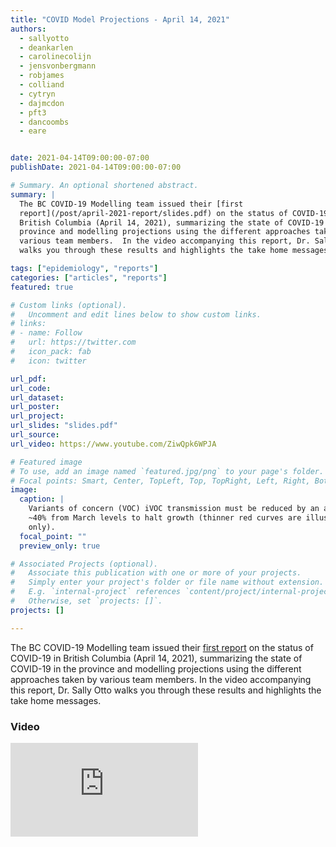 ```yaml
---
title: "COVID Model Projections - April 14, 2021"
authors:
  - sallyotto
  - deankarlen
  - carolinecolijn
  - jensvonbergmann
  - robjames
  - colliand
  - cytryn
  - dajmcdon
  - pft3
  - dancoombs
  - eare


date: 2021-04-14T09:00:00-07:00
publishDate: 2021-04-14T09:00:00-07:00

# Summary. An optional shortened abstract.
summary: |
  The BC COVID-19 Modelling team issued their [first
  report](/post/april-2021-report/slides.pdf) on the status of COVID-19 in
  British Columbia (April 14, 2021), summarizing the state of COVID-19 in the
  province and modelling projections using the different approaches taken by
  various team members.  In the video accompanying this report, Dr. Sally Otto
  walks you through these results and highlights the take home messages.

tags: ["epidemiology", "reports"]
categories: ["articles", "reports"]
featured: true

# Custom links (optional).
#   Uncomment and edit lines below to show custom links.
# links:
# - name: Follow
#   url: https://twitter.com
#   icon_pack: fab
#   icon: twitter

url_pdf:
url_code:
url_dataset:
url_poster:
url_project:
url_slides: "slides.pdf"
url_source:
url_video: https://www.youtube.com/ZiwQpk6WPJA

# Featured image
# To use, add an image named `featured.jpg/png` to your page's folder. 
# Focal points: Smart, Center, TopLeft, Top, TopRight, Left, Right, BottomLeft, Bottom, BottomRight.
image:
  caption: |
    Variants of concern (VOC) iVOC transmission must be reduced by an additional
    ~40% from March levels to halt growth (thinner red curves are illustrations
    only).
  focal_point: ""
  preview_only: true

# Associated Projects (optional).
#   Associate this publication with one or more of your projects.
#   Simply enter your project's folder or file name without extension.
#   E.g. `internal-project` references `content/project/internal-project/index.md`.
#   Otherwise, set `projects: []`.
projects: []

---
```

The BC COVID-19 Modelling team issued their [first report](slides.pdf) on the
status of COVID-19 in British Columbia (April 14, 2021), summarizing the state
of COVID-19 in the province and modelling projections using the different
approaches taken by various team members.  In the video accompanying this report,
Dr. Sally Otto walks you through these results and highlights the take home
messages.

### Video
<div class="youtube-container">
<iframe src="https://www.youtube.com/embed/ZiwQpk6WPJA" title="YouTube video player" frameborder="0" allow="accelerometer; autoplay; clipboard-write; encrypted-media; gyroscope; picture-in-picture" allowfullscreen class="video"></iframe>
</div>


